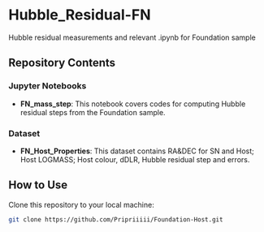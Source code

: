 # Hubble_Residual-FN
Hubble residual measurements and relevant .ipynb for Foundation sample

## Repository Contents

### Jupyter Notebooks

- **FN_mass_step**:
  This notebook covers codes for computing Hubble residual steps from the Foundation sample.


### Dataset

- **FN_Host_Properties**:
This dataset contains RA&DEC for SN and Host; Host LOGMASS; Host colour, dDLR, Hubble residual step and errors.


## How to Use

Clone this repository to your local machine:
   ```bash
   git clone https://github.com/Pripriiiii/Foundation-Host.git
